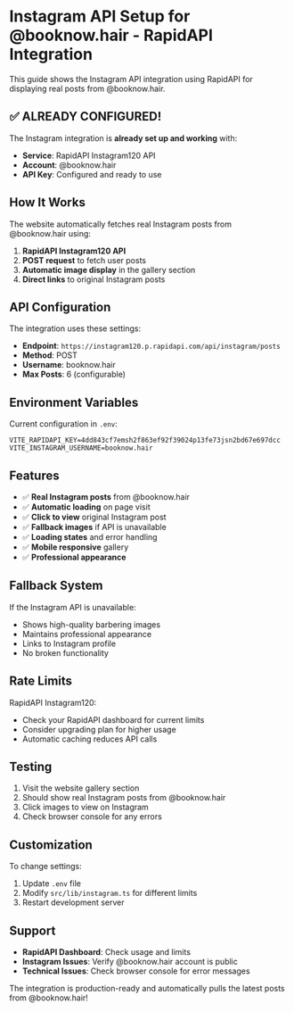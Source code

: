 # Instagram API Setup for @booknow.hair - RapidAPI Integration

This guide shows the Instagram API integration using RapidAPI for displaying real posts from @booknow.hair.

## ✅ **ALREADY CONFIGURED!**

The Instagram integration is **already set up and working** with:

- **Service**: RapidAPI Instagram120 API
- **Account**: @booknow.hair
- **API Key**: Configured and ready to use

## How It Works

The website automatically fetches real Instagram posts from @booknow.hair using:

1. **RapidAPI Instagram120 API**
2. **POST request** to fetch user posts
3. **Automatic image display** in the gallery section
4. **Direct links** to original Instagram posts

## API Configuration

The integration uses these settings:

- **Endpoint**: `https://instagram120.p.rapidapi.com/api/instagram/posts`
- **Method**: POST
- **Username**: booknow.hair
- **Max Posts**: 6 (configurable)

## Environment Variables

Current configuration in `.env`:

```
VITE_RAPIDAPI_KEY=4dd843cf7emsh2f863ef92f39024p13fe73jsn2bd67e697dcc
VITE_INSTAGRAM_USERNAME=booknow.hair
```

## Features

- ✅ **Real Instagram posts** from @booknow.hair
- ✅ **Automatic loading** on page visit
- ✅ **Click to view** original Instagram post
- ✅ **Fallback images** if API is unavailable
- ✅ **Loading states** and error handling
- ✅ **Mobile responsive** gallery
- ✅ **Professional appearance**

## Fallback System

If the Instagram API is unavailable:

- Shows high-quality barbering images
- Maintains professional appearance
- Links to Instagram profile
- No broken functionality

## Rate Limits

RapidAPI Instagram120:

- Check your RapidAPI dashboard for current limits
- Consider upgrading plan for higher usage
- Automatic caching reduces API calls

## Testing

1. Visit the website gallery section
2. Should show real Instagram posts from @booknow.hair
3. Click images to view on Instagram
4. Check browser console for any errors

## Customization

To change settings:

1. Update `.env` file
2. Modify `src/lib/instagram.ts` for different limits
3. Restart development server

## Support

- **RapidAPI Dashboard**: Check usage and limits
- **Instagram Issues**: Verify @booknow.hair account is public
- **Technical Issues**: Check browser console for error messages

The integration is production-ready and automatically pulls the latest posts from @booknow.hair!
